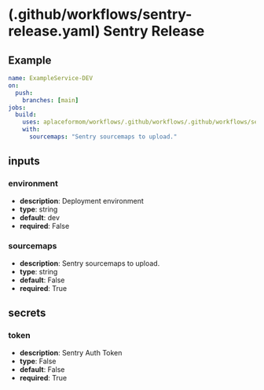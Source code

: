 # (.github/workflows/sentry-release.yaml) Sentry Release

## Example

```yaml
name: ExampleService-DEV
on:
  push:
    branches: [main]
jobs:
  build:
    uses: aplaceformom/workflows/.github/workflows/.github/workflows/sentry-release.yaml@main
    with:
      sourcemaps: "Sentry sourcemaps to upload."
```

## inputs

### environment

- **description**: Deployment environment
- **type**: string
- **default**: dev
- **required**: False

### sourcemaps

- **description**: Sentry sourcemaps to upload.
- **type**: string
- **default**: False
- **required**: True

## secrets

### token

- **description**: Sentry Auth Token
- **type**: False
- **default**: False
- **required**: True
